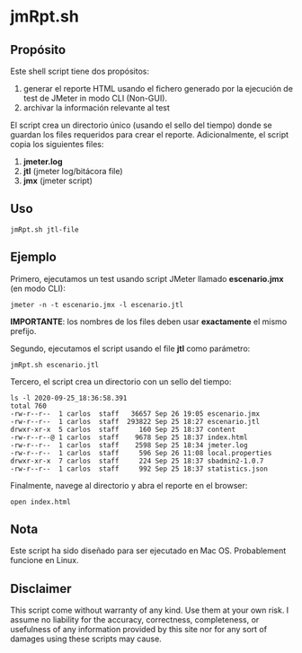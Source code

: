 # jmRpt.sh

## Propósito

Este shell script tiene dos propósitos:

1. generar el reporte HTML usando el fichero generado por la ejecución de test de JMeter in modo CLI (Non-GUI).
2. archivar la información relevante al test

El script crea un directorio único (usando el sello del tiempo) donde se guardan los files requeridos para crear el reporte. Adicionalmente, el script copia los siguientes files:

1. **jmeter.log**
2. **jtl** (jmeter log/bitácora file)
3. **jmx** (jmeter script)

## Uso

```
jmRpt.sh jtl-file
```

## Ejemplo

Primero, ejecutamos un test usando script JMeter llamado **escenario.jmx** (en modo CLI):

```
jmeter -n -t escenario.jmx -l escenario.jtl
```

**IMPORTANTE**: los nombres de los files deben usar **exactamente** el mismo prefijo.

Segundo, ejecutamos el script usando el file **jtl** como parámetro:
```
jmRpt.sh escenario.jtl
```

Tercero, el script crea un directorio con un sello del tiempo:
```
ls -l 2020-09-25_18:36:58.391
total 760
-rw-r--r--  1 carlos  staff   36657 Sep 26 19:05 escenario.jmx
-rw-r--r--  1 carlos  staff  293822 Sep 25 18:27 escenario.jtl
drwxr-xr-x  5 carlos  staff     160 Sep 25 18:37 content
-rw-r--r--@ 1 carlos  staff    9678 Sep 25 18:37 index.html
-rw-r--r--  1 carlos  staff    2598 Sep 25 18:34 jmeter.log
-rw-r--r--  1 carlos  staff     596 Sep 26 11:08 local.properties
drwxr-xr-x  7 carlos  staff     224 Sep 25 18:37 sbadmin2-1.0.7
-rw-r--r--  1 carlos  staff     992 Sep 25 18:37 statistics.json
```

Finalmente, navege al directorio y abra el reporte en el browser:
```
open index.html
```

## Nota

Este script ha sido diseñado para ser ejecutado en Mac OS. Probablement funcione en Linux.

## Disclaimer

This script come without warranty of any kind. Use them at your own risk. I assume no liability for the accuracy, correctness, completeness, or usefulness of any information provided by this site nor for any sort of damages using these scripts may cause. 
